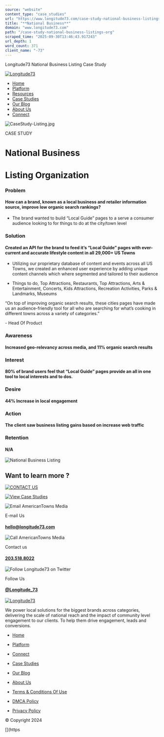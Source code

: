 ```yaml
---
source: "website"
content_type: "case_studies"
url: "https://www.longitude73.com/case-study-national-business-listings-org"
title: "**National Business**"
domain: "www.longitude73.com"
path: "/case-study-national-business-listings-org"
scraped_time: "2025-09-30T13:46:43.917243"
url_depth: 1
word_count: 371
client_name: "-73"
---
```


Longitude73 National Business Listing Case Study

[![Longitude73](https://www.longitude73.com/hs-fs/hubfs/Longitude73.png?width=1200&name=Longitude73.png "Longitude73")](https://www.longitude73.com/?hsLang=en)

*   [Home](https://www.longitude73.com)
*   [Platform](https://www.longitude73.com/platform)
*   [Resources](javascript:;)
*   [Case Studies](https://www.longitude73.com/case-studies)
*   [Our Blog](https://www.longitude73.com/blog)
*   [About Us](https://www.longitude73.com/about-us)
*   [Connect](https://www.longitude73.com/connect-with-us)

![CaseStudy-Listing.jpg](https://www.longitude73.com/hs-fs/hubfs/CaseStudy-Listing.jpg?width=1200&name=CaseStudy-Listing.jpg "CaseStudy-Listing.jpg")

CASE STUDY

# **National Business**

# **Listing** **Organization**

### Problem

#### How can a brand, known as a local business and retailer information source, improve low organic search rankings?

*   The brand wanted to build “Local Guide” pages to a serve a consumer audience looking to for things to do at the city/town level

### Solution

#### Created an API for the brand to feed it’s “Local Guide” pages with ever-current and accurate lifestyle content in all 29,000+ US Towns

*   Utilizing our proprietary database of content and events across all US Towns, we created an enhanced user experience by adding unique content channels which where segmented and tailored to their audience

*   Things to do, Top Attractions, Restaurants, Top Attractions, Arts & Entertainment, Concerts, Kids Attractions, Recreation Activities, Parks & Landmarks, Museums

“On top of improving organic search results, these cities pages have made us an audience-friendly tool for all who are searching for what’s cooking in different towns across a variety of categories.”

\- Head Of Product

### Awareness

#### Increased geo-relevancy across media, and 11% organic search results

### Interest

#### 80% of brand users feel that “Local Guide” pages provide an all in one tool to local interests and to dos.

### Desire

#### 44% Increase in local engagement

### Action

#### The client saw business listing gains based on increase web traffic

### Retention

#### N/A

![National Business Listing](https://www.longitude73.com/hubfs/Case%20Study%20Images/National%20Business%20Listing.png)

## Want to learn more ?

[![CONTACT US](https://no-cache.hubspot.com/cta/default/4238367/68add835-67ee-4930-aeb1-6b944265c8cf.png)](https://cta-redirect.hubspot.com/cta/redirect/4238367/68add835-67ee-4930-aeb1-6b944265c8cf)

[![View Case Studies](https://no-cache.hubspot.com/cta/default/4238367/ba11167e-5cfe-4575-89d5-ef5f3d811de5.png)](https://cta-redirect.hubspot.com/cta/redirect/4238367/ba11167e-5cfe-4575-89d5-ef5f3d811de5)

![Email AmericanTowns Media](https://cdn2.hubspot.net/hubfs/3842749/Icons/003-new-email-outline.svg "Email AmericanTowns Media")

E-mail Us

#### [hello@longitude73.com](mailTo:hello@longitude73.com)

![Call AmericanTowns Media](https://cdn2.hubspot.net/hubfs/3842749/Icons/002-phone-call.svg "Call AmericanTowns Media")

Contact us

#### [203.518.8022](tel:203.518.8022)

![Follow Longitude73 on Twitter](https://www.longitude73.com/hs-fs/hubfs/Twitter_Logo_Blue.png?width=400&name=Twitter_Logo_Blue.png "Follow Longitude73 on Twitter")

Follow Us

#### [@Longitude\_73](https://twitter.com/longitude_73)

[![Longitude73](https://www.longitude73.com/hs-fs/hubfs/Longitude73.png?width=1200&name=Longitude73.png "Longitude73")](//www.longitude73.com?hsLang=en)

We power local solutions for the biggest brands across categories, delivering the scale of national reach and the impact of community level engagement to our clients. To help them drive engagement, leads and conversions.

*   [Home](https://www.longitude73.com/)
*   [Platform](https://www.longitude73.com/platform)
*   [Connect](https://www.longitude73.com/connect-with-us)

*   [Case Studies](https://www.longitude73.com/case-studies)
*   [Our Blog](https://www.longitude73.com/blog)
*   [About Us](https://www.longitude73.com/about-us)

*   [Terms & Conditions Of Use](https://www.longitude73.com/terms)
*   [DMCA Policy](https://www.longitude73.com/dmca-policy)
*   [Privacy Policy](https://www.longitude73.com/privacy-policy)

© Copyright 2024

[](https://www.linkedin.com/company/longitude73/)[](https